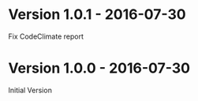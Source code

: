 # Version 1.0.1 - 2016-07-30
   Fix CodeClimate report

# Version 1.0.0 - 2016-07-30
   Initial Version
